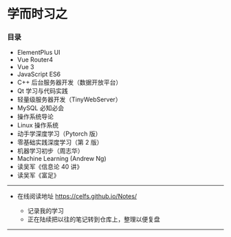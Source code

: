 # 学而时习之



### 目录

* ElementPlus UI
* Vue Router4
* Vue 3
* JavaScript ES6
* C++ 后台服务器开发（数据开放平台）
* Qt 学习与代码实践
* 轻量级服务器开发（TinyWebServer）
* MySQL 必知必会
* 操作系统导论
* Linux 操作系统
* 动手学深度学习（Pytorch 版）
* 零基础实践深度学习（第 2 版）
* 机器学习初步（周志华）
* Machine Learning (Andrew Ng)
* 读吴军《信息论 40 讲》
* 读吴军《富足》



------



* 在线阅读地址 https://celfs.github.io/Notes/

  * 记录我的学习
  * 正在陆续把以往的笔记转到仓库上，整理以便复盘





------



